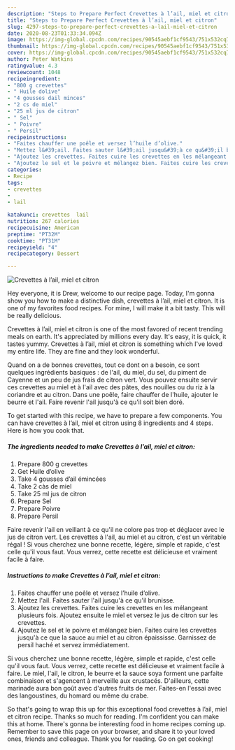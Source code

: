 ```yaml
---
description: "Steps to Prepare Perfect Crevettes à l’ail, miel et citron"
title: "Steps to Prepare Perfect Crevettes à l’ail, miel et citron"
slug: 4297-steps-to-prepare-perfect-crevettes-a-lail-miel-et-citron
date: 2020-08-23T01:33:34.094Z
image: https://img-global.cpcdn.com/recipes/90545aebf1cf9543/751x532cq70/crevettes-a-lail-miel-et-citron-photo-principale-de-la-recette.jpg
thumbnail: https://img-global.cpcdn.com/recipes/90545aebf1cf9543/751x532cq70/crevettes-a-lail-miel-et-citron-photo-principale-de-la-recette.jpg
cover: https://img-global.cpcdn.com/recipes/90545aebf1cf9543/751x532cq70/crevettes-a-lail-miel-et-citron-photo-principale-de-la-recette.jpg
author: Peter Watkins
ratingvalue: 4.3
reviewcount: 1048
recipeingredient:
- "800 g crevettes"
- " Huile dolive"
- "4 gousses dail minces"
- "2 cs de miel"
- "25 ml jus de citron"
- " Sel"
- " Poivre"
- " Persil"
recipeinstructions:
- "Faites chauffer une poêle et versez l’huile d’olive."
- "Mettez l&#39;ail. Faites sauter l&#39;ail jusqu&#39;à ce qu&#39;il brunisse."
- "Ajoutez les crevettes. Faites cuire les crevettes en les mélangeant plusieurs fois. Ajoutez ensuite le miel et versez le jus de citron sur les crevettes."
- "Ajoutez le sel et le poivre et mélangez bien. Faites cuire les crevettes jusqu&#39;à ce que la sauce au miel et au citron épaississe. Garnissez de persil haché et servez immédiatement."
categories:
- Recipe
tags:
- crevettes
- 
- lail

katakunci: crevettes  lail 
nutrition: 267 calories
recipecuisine: American
preptime: "PT32M"
cooktime: "PT31M"
recipeyield: "4"
recipecategory: Dessert

---
```



![Crevettes à l’ail, miel et citron](https://img-global.cpcdn.com/recipes/90545aebf1cf9543/751x532cq70/crevettes-a-lail-miel-et-citron-photo-principale-de-la-recette.jpg)

Hey everyone, it is Drew, welcome to our recipe page. Today, I'm gonna show you how to make a distinctive dish, crevettes à l’ail, miel et citron. It is one of my favorites food recipes. For mine, I will make it a bit tasty. This will be really delicious.

Crevettes à l’ail, miel et citron is one of the most favored of recent trending meals on earth. It's appreciated by millions every day. It's easy, it is quick, it tastes yummy. Crevettes à l’ail, miel et citron is something which I've loved my entire life. They are fine and they look wonderful.

Quand on a de bonnes crevettes, tout ce dont on a besoin, ce sont quelques ingrédients basiques : de l&#39;ail, du miel, du sel, du piment de Cayenne et un peu de jus frais de citron vert. Vous pouvez ensuite servir ces crevettes au miel et à l&#39;ail avec des pâtes, des nouilles ou du riz à la coriandre et au citron. Dans une poêle, faire chauffer de l&#39;huile, ajouter le beurre et l&#39;ail. Faire revenir l&#39;ail jusqu&#39;à ce qu&#39;il soit bien doré.


To get started with this recipe, we have to prepare a few components. You can have crevettes à l’ail, miel et citron using 8 ingredients and 4 steps. Here is how you cook that.

<!--inarticleads1-->

##### The ingredients needed to make Crevettes à l’ail, miel et citron:

1. Prepare 800 g crevettes
1. Get  Huile d’olive
1. Take 4 gousses d’ail émincées
1. Take 2 càs de miel
1. Take 25 ml jus de citron
1. Prepare  Sel
1. Prepare  Poivre
1. Prepare  Persil


Faire revenir l&#39;ail en veillant à ce qu&#39;il ne colore pas trop et déglacer avec le jus de citron vert. Les crevettes à l&#39;ail, au miel et au citron, c&#39;est un véritable régal ! Si vous cherchez une bonne recette, légère, simple et rapide, c&#39;est celle qu&#39;il vous faut. Vous verrez, cette recette est délicieuse et vraiment facile à faire. 

<!--inarticleads2-->

##### Instructions to make Crevettes à l’ail, miel et citron:

1. Faites chauffer une poêle et versez l’huile d’olive.
1. Mettez l&#39;ail. Faites sauter l&#39;ail jusqu&#39;à ce qu&#39;il brunisse.
1. Ajoutez les crevettes. Faites cuire les crevettes en les mélangeant plusieurs fois. Ajoutez ensuite le miel et versez le jus de citron sur les crevettes.
1. Ajoutez le sel et le poivre et mélangez bien. Faites cuire les crevettes jusqu&#39;à ce que la sauce au miel et au citron épaississe. Garnissez de persil haché et servez immédiatement.


Si vous cherchez une bonne recette, légère, simple et rapide, c&#39;est celle qu&#39;il vous faut. Vous verrez, cette recette est délicieuse et vraiment facile à faire. Le miel, l&#39;ail, le citron, le beurre et la sauce soya forment une parfaite combinaison et s&#39;agencent à merveille aux crustacés. D&#39;ailleurs, cette marinade aura bon goût avec d&#39;autres fruits de mer. Faites-en l&#39;essai avec des langoustines, du homard ou même du crabe. 

So that's going to wrap this up for this exceptional food crevettes à l’ail, miel et citron recipe. Thanks so much for reading. I'm confident you can make this at home. There's gonna be interesting food in home recipes coming up. Remember to save this page on your browser, and share it to your loved ones, friends and colleague. Thank you for reading. Go on get cooking!
